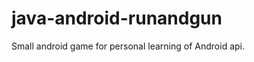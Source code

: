 java-android-runandgun
======================

Small android game for personal learning of Android api.
